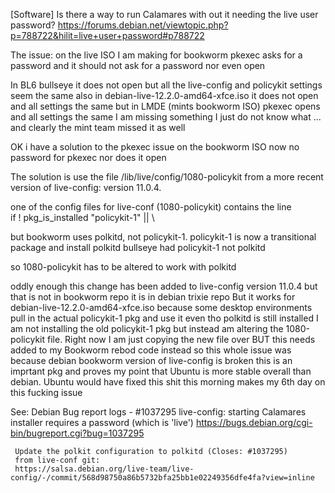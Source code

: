 [Software] Is there a way to run Calamares with out it needing the live user password?
https://forums.debian.net/viewtopic.php?p=788722&hilit=live+user+password#p788722

The issue: on the live ISO I am making for bookworm pkexec asks for a password and it should not ask for a password nor even open

In BL6 bullseye it does not open but all the live-config and policykit settings seem the same
also in debian-live-12.2.0-amd64-xfce.iso it does not open and all settings the same
but in LMDE (mints bookworm ISO) pkexec opens and all settings the same
I am missing something I just do not know what ... and clearly the mint team missed it as well

OK i have a solution to the pkexec issue on the bookworm ISO
now no password for pkexec nor does it open

The solution is use the file /lib/live/config/1080-policykit from a more recent version of live-config: version 11.0.4.

one of the config files for live-conf (1080-policykit) contains the line         
if ! pkg_is_installed "policykit-1" || \
 
but bookworm uses polkitd, not policykit-1. policykit-1 is now a
transitional package and install polkitd
bullseye had policykit-1 not polkitd

so 1080-policykit has to be altered to work with polkitd

oddly enough this change has been added to live-config version 11.0.4 but that is not in bookworm repo it is in debian trixie  repo
But it works for debian-live-12.2.0-amd64-xfce.iso because some desktop environments pull in the actual policykit-1 pkg and use it even tho polkitd is still installed
I am not installing the old policykit-1 pkg but instead am altering the 1080-policykit file. Right now I am just copying the new file over BUT this needs added to my Bookworm rebod code instead
so this whole issue was because debian bookworm version of live-config is broken
this is an imprtant pkg and proves my point that Ubuntu is more stable overall than debian. Ubuntu would have fixed this shit
this morning makes my 6th day on this fucking issue

See: Debian Bug report logs - #1037295
     live-config: starting Calamares installer requires a password (which is 'live')
     https://bugs.debian.org/cgi-bin/bugreport.cgi?bug=1037295
     
     Update the polkit configuration to polkitd (Closes: #1037295)
     from live-conf git:
     https://salsa.debian.org/live-team/live-config/-/commit/568d98750a86b5732bfa25bb1e02249356dfe4fa?view=inline
